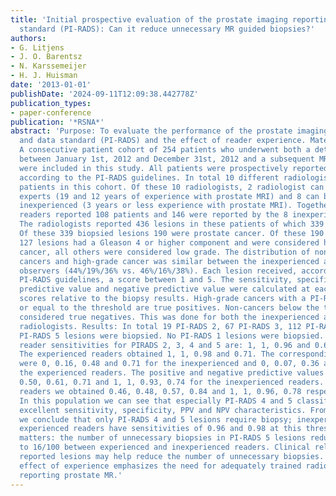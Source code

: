 ```yaml
---
title: 'Initial prospective evaluation of the prostate imaging reporting and data
  standard (PI-RADS): Can it reduce unnecessary MR guided biopsies?'
authors:
- G. Litjens
- J. O. Barentsz
- N. Karssemeijer
- H. J. Huisman
date: '2013-01-01'
publishDate: '2024-09-11T12:09:38.442778Z'
publication_types:
- paper-conference
publication: '*RSNA*'
abstract: 'Purpose: To evaluate the performance of the prostate imaging reporting
  and data standard (PI-RADS) and the effect of reader experience. Materials and Methods:
  A consecutive patient cohort of 254 patients who underwent both a detection MRI
  between January 1st, 2012 and December 31st, 2012 and a subsequent MR guided biopsy
  were included in this study. All patients were prospectively reported by one radiologist
  according to the PI-RADS guidelines. In total 10 different radiologists reported
  patients in this cohort. Of these 10 radiologists, 2 radiologist can be considered
  experts (19 and 12 years of experience with prostate MRI) and 8 can be considered
  inexperienced (3 years or less experience with prostate MRI). Together, the 2 experienced
  readers reported 108 patients and 146 were reported by the 8 inexperienced readers
  The radiologists reported 436 lesions in these patients of which 339 were biopsied.
  Of these 339 biopsied lesions 190 were prostate cancer. Of these 190 prostate cancer
  127 lesions had a Gleason 4 or higher component and were considered high-grade prostate
  cancer, all others were considered low grade. The distribution of non-cancers, low-grade
  cancers and high-grade cancer was similar between the inexperienced and experienced
  observers (44%/19%/36% vs. 46%/16%/38%). Each lesion received, according to the
  PI-RADS guidelines, a score between 1 and 5. The sensitivity, specificity, positive
  predictive value and negative predictive value were calculated at each of the PI-RADS
  scores relative to the biopsy results. High-grade cancers with a PI-RADS score above
  or equal to the threshold are true positives. Non-cancers below the threshold were
  considered true negatives. This was done for both the inexperienced and experienced
  radiologists. Results: In total 19 PI-RADS 2, 67 PI-RADS 3, 112 PI-RADS 4 and 141
  PI-RADS 5 lesions were biopsied. No PI-RADS 1 lesions were biopsied. The inexperienced
  reader sensitivities for PIRADS 2, 3, 4 and 5 are: 1, 1, 0.96 and 0.69 respectively.
  The experienced readers obtained 1, 1, 0.98 and 0.71. The corresponding specificities
  were 0, 0.16, 0.48 and 0.71 for the inexperienced and 0, 0.07, 0.36 and 0.76 for
  the experienced readers. The positive and negative predictive values were 0.46,
  0.50, 0.61, 0.71 and 1, 1, 0.93, 0.74 for the inexperienced readers. For the experienced
  readers we obtained 0.46, 0.48, 0.57, 0.84 and 1, 1, 0.96, 0.78 respectively. Conclusion:
  In this population we can see that especially PI-RADS 4 and 5 classifications have
  excellent sensitivity, specificity, PPV and NPV characteristics. From this data
  we conclude that only PI-RADS 4 and 5 lesions require biopsy; inexperienced and
  experienced readers have sensitivities of 0.96 and 0.98 at this threshold. Experience
  matters: the number of unnecessary biopsies in PI-RADS 5 lesions reduces from 29/100
  to 16/100 between experienced and inexperienced readers. Clinical relevance: PI-RADS
  reported lesions may help reduce the number of unnecessary biopsies. The strong
  effect of experience emphasizes the need for adequately trained radiologists for
  reporting prostate MR.'
---
```

